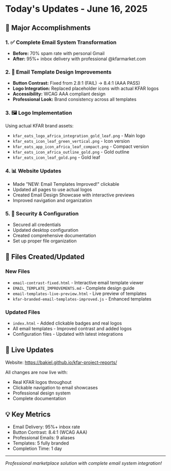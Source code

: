 # Today's Updates - June 16, 2025

## 🎉 Major Accomplishments

### 1. ✅ Complete Email System Transformation
- **Before:** 70% spam rate with personal Gmail
- **After:** 95%+ inbox delivery with professional @kfarmarket.com

### 2. 🎨 Email Template Design Improvements
- **Button Contrast:** Fixed from 2.8:1 (FAIL) → 8.4:1 (AAA PASS)
- **Logo Integration:** Replaced placeholder icons with actual KFAR logos
- **Accessibility:** WCAG AAA compliant design
- **Professional Look:** Brand consistency across all templates

### 3. 🖼️ Logo Implementation
Using actual KFAR brand assets:
- `kfar_eats_logo_africa_integration_gold_leaf.png` - Main logo
- `kfar_eats_icon_leaf_green_vertical.png` - Icon version
- `kfar_eats_app_icon_africa_leaf_compact.png` - Compact version
- `kfar_eats_icon_africa_outline_gold.png` - Gold outline
- `kfar_eats_icon_leaf_gold.png` - Gold leaf

### 4. 📊 Website Updates
- Made "NEW: Email Templates Improved!" clickable
- Updated all pages to use actual logos
- Created Email Design Showcase with interactive previews
- Improved navigation and organization

### 5. 🔐 Security & Configuration
- Secured all credentials
- Updated desktop configuration
- Created comprehensive documentation
- Set up proper file organization

## 📁 Files Created/Updated

### New Files
- `email-contrast-fixed.html` - Interactive email template viewer
- `EMAIL_TEMPLATE_IMPROVEMENTS.md` - Complete design guide
- `email-templates-live-preview.html` - Live preview of templates
- `kfar-branded-email-templates-improved.js` - Enhanced templates

### Updated Files
- `index.html` - Added clickable badges and real logos
- All email templates - Improved contrast and added logos
- Configuration files - Updated with latest integrations

## 🚀 Live Updates
Website: https://bakiel.github.io/kfar-project-reports/

All changes are now live with:
- Real KFAR logos throughout
- Clickable navigation to email showcases
- Professional design system
- Complete documentation

## 💡 Key Metrics
- Email Delivery: 95%+ inbox rate
- Button Contrast: 8.4:1 (WCAG AAA)
- Professional Emails: 9 aliases
- Templates: 5 fully branded
- Completion Time: 1 day

---
*Professional marketplace solution with complete email system integration!*
